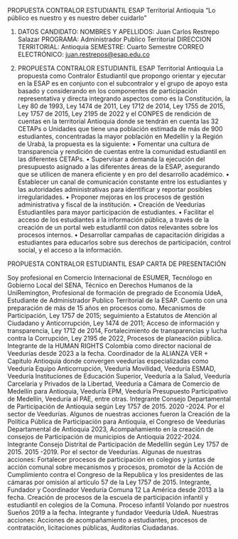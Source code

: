 PROPUESTA CONTRALOR ESTUDIANTIL ESAP
Territorial Antioquia
“Lo público es nuestro y es nuestro deber cuidarlo”
1. DATOS CANDIDATO:
NOMBRES Y APELLIDOS: Juan Carlos Restrepo Salazar
PROGRAMA: Administrador Publico Territorial
DIRECCION TERRITORIAL: Antioquia
SEMESTRE: Cuarto Semestre
CORREO ELECTRÓNICO: juan.restrepos@esap.edu.co

3. PROPUESTA CONTRALOR ESTUDIANTIL ESAP
Territorial Antioquia
La propuesta como Contralor Estudiantil que propongo orientar y ejecutar en la ESAP
es en conjunto con el subcontralor y el grupo de apoyo esta basado y considerando en 
los componentes de participación representativa y directa integrando aspectos como 
es la Constitución, la Ley 80 de 1993, Ley 1474 de 2011, Ley 1712 de 2014, Ley 1755 
de 2015, Ley 1757 de 2015, Ley 2195 de 2022 y el CONPES de rendición de cuentas en 
la territorial Antioquia donde se tendrán en cuenta las 32 CETAPs o Unidades que tiene
una población estimada de más de 900 estudiantes, concentradas la mayor población 
en Medellín y la Región de Urabá, la propuesta es la siguiente:
• Fomentar una cultura de transparencia y rendición de cuentas entre la comunidad
estudiantil en las diferentes CETAPs.
• Supervisar a demanda la ejecución del presupuesto asignado a las diferentes
áreas de la ESAP, asegurando que se utilicen de manera eficiente y en pro del
desarrollo académico.
• Establecer un canal de comunicación constante entre los estudiantes y las
autoridades administrativas para identificar y reportar posibles irregularidades.
• Proponer mejoras en los procesos de gestión administrativa y fiscal de la
institución.
• Creación de Veedurías Estudiantiles para mayor participación de estudiantes.
• Facilitar el acceso de los estudiantes a la información pública, a través de la
creación de un portal web estudiantil con datos relevantes sobre los procesos
internos.
• Desarrollar campañas de capacitación dirigidas a estudiantes para educarlos
sobre sus derechos de participación, control social, y el acceso a la información.


PROPUESTA CONTRALOR ESTUDIANTIL ESAP
CARTA DE PRESENTACIÓN

Soy profesional en Comercio Internacional de ESUMER, Tecnólogo en Gobierno Local 
del SENA, Técnico en Derechos Humanos de la UniRemington, Profesional de formación 
de pregrado de Economía UdeA, Estudiante de Administrador Publico Territorial de la 
ESAP. Cuento con una preparación de más de 15 años en procesos como. Mecanismos 
de Participación, Ley 1757 de 2015; seguimiento a Estatutos de Atención al Ciudadano 
y Anticorrupción, Ley 1474 de 2011; Acceso de información y transparencia, Ley 1712 
de 2014, Fortalecimiento de transparencias y lucha contra la Corrupción, Ley 2195 de 
2022, Procesos de planeación pública.
Integrante de la HUMAN RIGHTS Colombia como director nacional de Veedurías desde 
2023 a la fecha. Coordinador de la ALIANZA VER + Capitulo Antioquia donde convergen 
veedurías especializadas como Veeduría Equipo Anticorrupción, Veeduría Movilidad,
Veeduría ESMAD, Veeduría Instituciones de Educación Superior, Veeduría a la Salud, 
Veeduría Carcelaria y Privados de la Libertad, Veeduría a Cámara de Comercio de 
Medellín para Antioquia, Veeduría EPM, Veeduría Presupuesto Participativo de Medellín, 
Veeduría al PAE, entre otras.
Integrante Consejo Departamental de Participación de Antioquia según Ley 1757 
de 2015. 2020 -2024. Por el sector de Veedurías. Algunos de nuestras acciones fueron 
la Creación de la Política Pública de Participación para Antioquia, el Congreso de 
Veedurías Departamental de Antioquia 2023, Acompañamiento en la creación de 
consejos de Participación de municipios de Antioquia 2022-2024.
Integrante Consejo Distrital de Participación de Medellín según Ley 1757 de 2015.
2015 -2019. Por el sector de Veedurías. Algunas de nuestras acciones: Fortalecer 
procesos de participación en colegios y juntas de acción comunal sobre mecanismos y 
procesos, promotor de la Acción de Cumplimiento contra el Congreso de la Republica y 
los presidentes de las cámaras por omisión al artículo 57 de la Ley 1757 de 2015.
Integrante, Fundador y Coordinador Veeduría Comuna 12 La América desde 2013 
a la fecha. Creación de procesos de la escuela de participación infantil y estudiantil en 
colegios de la Comuna. Proceso infantil Volando por nuestros Sueños 2019 a la fecha.
Integrante y fundador Veeduría UdeA. Nuestras acciones: Acciones de 
acompañamiento a estudiantes, procesos de contratación, licitaciones públicas, 
Auditorias Ciudadanas.
